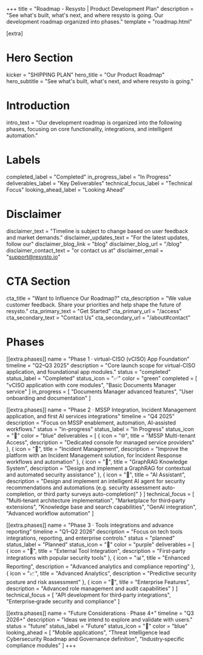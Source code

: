 +++
title = "Roadmap - Resysto | Product Development Plan"
description = "See what's built, what's next, and where resysto is going. Our development roadmap organized into phases."
template = "roadmap.html"

[extra]
# Hero Section
kicker = "SHIPPING PLAN"
hero_title = "Our Product Roadmap"
hero_subtitle = "See what's built, what's next, and where resysto is going."

# Introduction
intro_text = "Our development roadmap is organized into the following phases, focusing on core functionality, integrations, and intelligent automation."

# Labels
completed_label = "Completed"
in_progress_label = "In Progress"
deliverables_label = "Key Deliverables"
technical_focus_label = "Technical Focus"
looking_ahead_label = "Looking Ahead"

# Disclaimer
disclaimer_text = "Timeline is subject to change based on user feedback and market demands."
disclaimer_updates_text = "For the latest updates, follow our"
disclaimer_blog_link = "blog"
disclaimer_blog_url = "/blog"
disclaimer_contact_text = "or contact us at"
disclaimer_email = "support@resysto.io"

# CTA Section
cta_title = "Want to Influence Our Roadmap?"
cta_description = "We value customer feedback. Share your priorities and help shape the future of resysto."
cta_primary_text = "Get Started"
cta_primary_url = "/access"
cta_secondary_text = "Contact Us"
cta_secondary_url = "/about#contact"

# Phases
[[extra.phases]]
name = "Phase 1 · virtual-CISO (vCISO) App Foundation"
timeline = "Q2–Q3 2025"
description = "Core launch scope for virtual-CISO application, and foundational app modules."
status = "completed"
status_label = "Completed"
status_icon = "✅"
color = "green"
completed = [
    "vCISO application with core modules",
    "Basic Documents Manager service"
]
in_progress = [
    "Documents Manager advanced features",
    "User onboarding and documentation"
]

[[extra.phases]]
name = "Phase 2 · MSSP Integration, Incident Management application, and first AI services integrations"
timeline = "Q4 2025"
description = "Focus on MSSP enablement, automation, AI-assisted workflows."
status = "in-progress"
status_label = "In Progress"
status_icon = "🔄"
color = "blue"
deliverables = [
    { icon = "🌐", title = "MSSP Multi-tenant Access", description = "Dedicated console for managed service providers" },
    { icon = "🚨", title = "Incident Management", description = "Improve the platform with an Incident Management solution, for Incident Response workflows and automation" },
    { icon = "🧠", title = "GraphRAG Knowledge System", description = "Design and implement a GraphRAG for contextual and automated security assistance" },
    { icon = "🤖", title = "AI Assistant", description = "Design and implement an intelligent AI agent for security recommendations and automations (e.g. security assessment auto-completion, or third party surveys auto-completion)" }
]
technical_focus = [
    "Multi‑tenant architecture implementation",
    "Marketplace for third‑party extensions",
    "Knowledge base and search capabilities",
    "GenAI integration",
    "Advanced workflow automation"
]

[[extra.phases]]
name = "Phase 3 · Tools integrations and advance reporting"
timeline = "Q1–Q2 2026"
description = "Focus on tech tools integrations, reporting, and enterprise controls."
status = "planned"
status_label = "Planned"
status_icon = "🎯"
color = "purple"
deliverables = [
    { icon = "🔗", title = "External Tool Integration", description = "First‑party integrations with popular security tools" },
    { icon = "📊", title = "Enhanced Reporting", description = "Advanced analytics and compliance reporting" },
    { icon = "📈", title = "Advanced Analytics", description = "Predictive security posture and risk assessment" },
    { icon = "🔐", title = "Enterprise Features", description = "Advanced role management and audit capabilities" }
]
technical_focus = [
    "API development for third‑party integrations",
    "Enterprise‑grade security and compliance"
]

[[extra.phases]]
name = "Future Considerations · Phase 4+"
timeline = "Q3 2026+"
description = "Ideas we intend to explore and validate with users."
status = "future"
status_label = "Future"
status_icon = "👀"
color = "blue"
looking_ahead = [
    "Mobile applications",
    "Threat Intelligence lead Cybersecurity Roadmap and Governance definition",
    "Industry‑specific compliance modules"
]
+++
